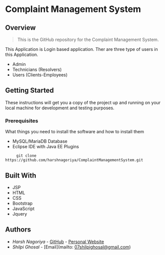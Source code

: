 
# Complaint Management System
## Overview
>This is the GitHub repository for the Complaint Management System.

This Application is Login based application. Ther are three type of users in this Application.
 * Admin
 * Technicians (Resolvers) 
 * Users (Clients-Employees)

## Getting Started

These instructions will get you a copy of the project up and running on your local machine for development and testing purposes.

### Prerequisites

What things you need to install the software and how to install them

* MySQL/MariaDB Database
* Eclipse IDE with Java EE Plugins

```
     git clone https://github.com/harshnagoriya/ComplaintManagementSystem.git
```


## Built With

* JSP 
* HTML
* CSS
* Bootstrap 
* JavaScript
* Jquery




## Authors

* *Harsh Nagoriya* - [GitHub](https://github.com/harshnagoriya) - [Personal Website](http://www.harshnagoriya.ml/)
* *Shilpi Ghosal* - [Email](mailto: 07shilpighosal@gmail.com)
